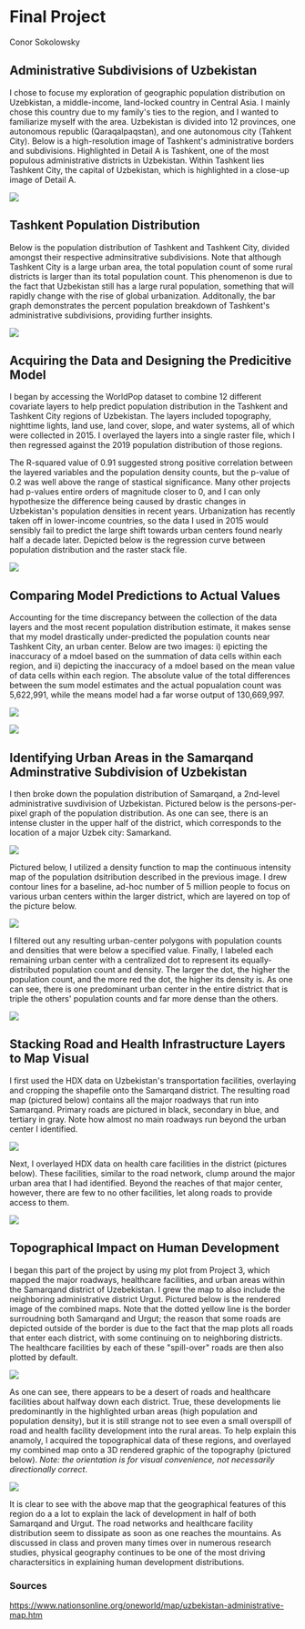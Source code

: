 # Final Project

Conor Sokolowsky

## Administrative Subdivisions of Uzbekistan

I chose to focuse my exploration of geographic population distribution on Uzebkistan, a middle-income, land-locked country in Central Asia. I mainly chose this country due to my family's ties to the region, and I wanted to familiarize myself with the area. Uzbekistan is divided into 12 provinces, one autonomous republic (Qaraqalpaqstan), and one autonomous city (Tahkent City). Below is a high-resolution image of Tashkent's administrative borders and subdivisions. Highlighted in Detail A is Tashkent, one of the most populous administrative districts in Uzbekistan. Within Tashkent lies Tashkent City, the capital of Uzbekistan, which is highlighted in a close-up image of Detail A.

![](UzbekistanBoundaries.png)

## Tashkent Population Distribution

Below is the population distribution of Tashkent and Tashkent City, divided amongst their respective adminsitrative subdivisions. Note that although Tashkent City is a large urban area, the total population count of some rural districts is larger than its total population count. This phenomenon is due to the fact that Uzbekistan still has a large rural population, something that will rapidly change with the rise of global urbanization. Additonally, the bar graph demonstrates the percent population breakdown of Tashkent's administrative subdivisions, providing further insights.

![](TashkentPopPlots.png)

## Acquiring the Data and Designing the Predicitive Model

I began by accessing the WorldPop dataset to combine 12 different covariate layers to help predict population distribution in the Tashkent and Tashkent City regions of Uzbekistan. The layers included topography, nighttime lights, land use, land cover, slope, and water systems, all of which were collected in 2015. I overlayed the layers into a single raster file, which I then regressed against the 2019 population distribution of those regions. 

The R-squared value of 0.91 suggested strong positive correlation between the layered variables and the population density counts, but the p-value of 0.2 was well above the range of stastical significance. Many other projects had p-values entire orders of magnitude closer to 0, and I can only hypothesize the difference being caused by drastic changes in Uzbekistan's population densities in recent years. Urbanization has recently taken off in lower-income countries, so the data I used in 2015 would sensibly fail to predict the large shift towards urban centers found nearly half a decade later. Depicted below is the regression curve between population distribution and the raster stack file.

![](regression.png)

## Comparing Model Predictions to Actual Values

Accounting for the time discrepancy between the collection of the data layers and the most recent population distribution estimate, it makes sense that my model drastically under-predicted the population counts near Tashkent City, an urban center. Below are two images: i) epicting the inaccuracy of a mdoel based on the summation of data cells within each region, and ii) depicting the inaccuracy of a mdoel based on the mean value of data cells within each region. The absolute value of the total differences between the sum model estimates and the actual popualation count was 5,622,991, while the means model had a far worse output of 130,669,997.

![](SumsModel.png)

![](MeansModel.png)

## Identifying Urban Areas in the Samarqand Adminstrative Subdivision of Uzbekistan

I then broke down the population distribution of Samarqand, a 2nd-level administrative suvdivision of Uzbekistan. Pictured below is the persons-per-pixel graph of the population distribution. As one can see, there is an intense cluster in the upper half of the district, which corresponds to the location of a major Uzbek city: Samarkand.

![](pop19.png)

Pictured below, I utilized a density function to map the continuous intensity map of the population dsitribution described in the previous image. I drew contour lines for a baseline, ad-hoc number of 5 million people to focus on various urban centers within the larger district, which are layered on top of the picture below.

![](density.png)

I filtered out any resulting urban-center polygons with population counts and densities that were below a specified value. Finally, I labeled each remaining urban center with a centralized dot to represent its equally-distributed population count and density. The larger the dot, the higher the population count, and the more red the dot, the higher its density is. As one can see, there is one predominant urban center in the entire district that is triple the others' population counts and far more dense than the others.

![](samarqand_urban_areas.png)

## Stacking Road and Health Infrastructure Layers to Map Visual

I first used the HDX data on Uzbekistan's transportation facilities, overlaying and cropping the shapefile onto the Samarqand district. The resulting road map (pictured below) contains all the major roadways that run into Samarqand. Primary roads are pictured in black, secondary in blue, and tertiary in gray. Note how almost no main roadways run beyond the urban center I identified.

![](samarqand_roads.png)

Next, I overlayed HDX data on health care facilities in the district (pictures below). These facilities, similar to the road network, clump around the major urban area that I had identified. Beyond the reaches of that major center, however, there are few to no other facilities, let along roads to provide access to them.

![](samarqand_access_to_hcf.png)

## Topographical Impact on Human Development

I began this part of the project by using my plot from Project 3, which mapped the major roadways, healthcare facilities, and urban areas within the Samarqand district of Uzebekistan. I grew the map to also include the neighboring administrative district Urgut. Pictured below is the rendered image of the combined maps. Note that the dotted yellow line is the border surroudning both Samarqand and Urgut; the reason that some roads are depicted outside of the border is due to the fact that the map plots all roads that enter each district, with some continuing on to neighboring districts. The healthcare facilities by each of these "spill-over" roads are then also plotted by default.

![](combined.png)

As one can see, there appears to be a desert of roads and healthcare facilities about halfway down each district. True, these developments lie predominantly in the highlighted urban areas (high population and population density), but it is still strange not to see even a small overspill of road and health facility development into the rural areas. To help explain this anamoly, I acquired the topographical data of these regions, and overlayed my combined map onto a 3D rendered graphic of the topography (pictured below). *Note: the orientation is for visual convenience, not necessarily directionally correct*.

![](topography.png)

It is clear to see with the above map that the geographical features of this region do a a lot to explain the lack of development in half of both Samarqand and Urgut. The road networks and healthcare facility distribution seem to dissipate as soon as one reaches the mountains. As discussed in class and proven many times over in numerous research studies, physical geography continues to be one of the most driving charactersitics in explaining human development distributions.

### Sources

https://www.nationsonline.org/oneworld/map/uzbekistan-administrative-map.htm
